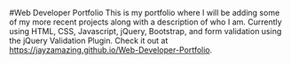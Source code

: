 #Web Developer Portfolio
This is my portfolio where I will be adding some of my more recent projects along
with a description of who I am. Currently using HTML, CSS, Javascript, jQuery, Bootstrap, and form validation using the jQuery Validation Plugin. Check it out at https://jayzamazing.github.io/Web-Developer-Portfolio.
